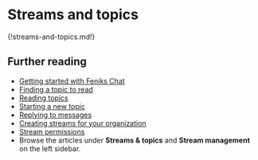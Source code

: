 # Streams and topics

{!streams-and-topics.md!}


## Further reading

* [Getting started with Feniks Chat](/help/getting-started-with-zulip)
* [Finding a topic to read](/help/finding-a-topic-to-read)
* [Reading topics](/help/reading-topics)
* [Starting a new topic](/help/starting-a-new-topic)
* [Replying to messages](/help/replying-to-messages)
* [Creating streams for your organization](/help/getting-your-organization-started-with-zulip#create-streams)
* [Stream permissions](/help/stream-permissions)
* Browse the articles under **Streams & topics** and
  **Stream management** on the left sidebar.
